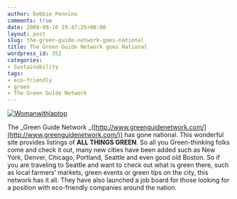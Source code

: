```yaml
---
author: Debbie Pennino
comments: true
date: 2009-09-16 19:47:25+00:00
layout: post
slug: the-green-guide-network-goes-national
title: The Green Guide Network goes National
wordpress_id: 352
categories:
- Sustainability
tags:
- eco-friendly
- green
- The Green Guide Network
---
```


[![Womanwithlaptop](http://sierraclub.typepad.com/.a/6a00d83451b96069e20120a5727d9a970b-800wi)](http://sierraclub.typepad.com/.a/6a00d83451b96069e20120a5727d9a970b-pi)

The _Green Guide Network _([http://www.greenguidenetwork.com/](http://www.greenguidenetwork.com/)) has gone national. This wonderful site provides listings of **ALL THINGS GREEN**. So all you Green-thinking folks come and check it out, many new cities have been added such as New York, Denver, Chicago, Portland, Seattle and even good old Boston. So if you are traveling to Seattle and want to check out what is green there,  such as local farmers’ markets, green events or green tips on the city, this network has it all. They have also launched a job board for those looking for a position with eco-friendly companies around the nation.
